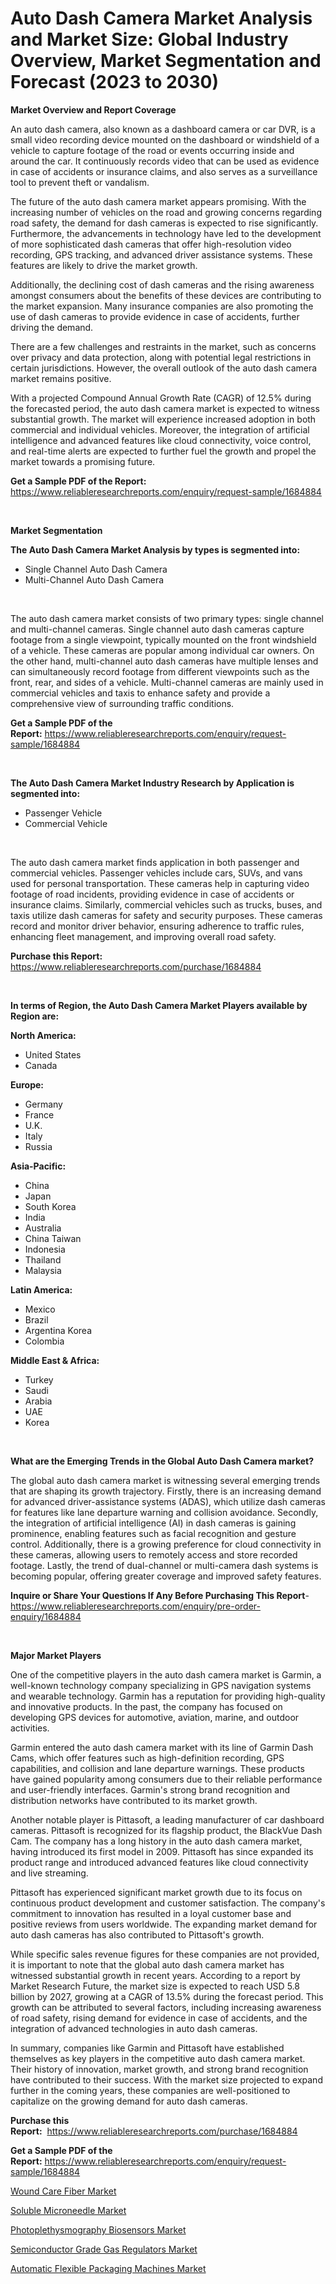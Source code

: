 <p><h1>Auto Dash Camera Market Analysis and Market Size: Global Industry Overview, Market Segmentation and Forecast (2023 to 2030)</h1></p><p><strong>Market Overview and Report Coverage</strong></p>
<p><p>An auto dash camera, also known as a dashboard camera or car DVR, is a small video recording device mounted on the dashboard or windshield of a vehicle to capture footage of the road or events occurring inside and around the car. It continuously records video that can be used as evidence in case of accidents or insurance claims, and also serves as a surveillance tool to prevent theft or vandalism.</p><p>The future of the auto dash camera market appears promising. With the increasing number of vehicles on the road and growing concerns regarding road safety, the demand for dash cameras is expected to rise significantly. Furthermore, the advancements in technology have led to the development of more sophisticated dash cameras that offer high-resolution video recording, GPS tracking, and advanced driver assistance systems. These features are likely to drive the market growth.</p><p>Additionally, the declining cost of dash cameras and the rising awareness amongst consumers about the benefits of these devices are contributing to the market expansion. Many insurance companies are also promoting the use of dash cameras to provide evidence in case of accidents, further driving the demand.</p><p>There are a few challenges and restraints in the market, such as concerns over privacy and data protection, along with potential legal restrictions in certain jurisdictions. However, the overall outlook of the auto dash camera market remains positive.</p><p>With a projected Compound Annual Growth Rate (CAGR) of 12.5% during the forecasted period, the auto dash camera market is expected to witness substantial growth. The market will experience increased adoption in both commercial and individual vehicles. Moreover, the integration of artificial intelligence and advanced features like cloud connectivity, voice control, and real-time alerts are expected to further fuel the growth and propel the market towards a promising future.</p></p>
<p><strong>Get a Sample PDF of the Report:</strong> <a href="https://www.reliableresearchreports.com/enquiry/request-sample/1684884">https://www.reliableresearchreports.com/enquiry/request-sample/1684884</a></p>
<p>&nbsp;</p>
<p><strong>Market Segmentation</strong></p>
<p><strong>The Auto Dash Camera Market Analysis by types is segmented into:</strong></p>
<p><ul><li>Single Channel Auto Dash Camera</li><li>Multi-Channel Auto Dash Camera</li></ul></p>
<p>&nbsp;</p>
<p><p>The auto dash camera market consists of two primary types: single channel and multi-channel cameras. Single channel auto dash cameras capture footage from a single viewpoint, typically mounted on the front windshield of a vehicle. These cameras are popular among individual car owners. On the other hand, multi-channel auto dash cameras have multiple lenses and can simultaneously record footage from different viewpoints such as the front, rear, and sides of a vehicle. Multi-channel cameras are mainly used in commercial vehicles and taxis to enhance safety and provide a comprehensive view of surrounding traffic conditions.</p></p>
<p><strong>Get a Sample PDF of the Report:</strong>&nbsp;<a href="https://www.reliableresearchreports.com/enquiry/request-sample/1684884">https://www.reliableresearchreports.com/enquiry/request-sample/1684884</a></p>
<p>&nbsp;</p>
<p><strong>The Auto Dash Camera Market Industry Research by Application is segmented into:</strong></p>
<p><ul><li>Passenger Vehicle</li><li>Commercial Vehicle</li></ul></p>
<p>&nbsp;</p>
<p><p>The auto dash camera market finds application in both passenger and commercial vehicles. Passenger vehicles include cars, SUVs, and vans used for personal transportation. These cameras help in capturing video footage of road incidents, providing evidence in case of accidents or insurance claims. Similarly, commercial vehicles such as trucks, buses, and taxis utilize dash cameras for safety and security purposes. These cameras record and monitor driver behavior, ensuring adherence to traffic rules, enhancing fleet management, and improving overall road safety.</p></p>
<p><strong>Purchase this Report:</strong>&nbsp; <a href="https://www.reliableresearchreports.com/purchase/1684884">https://www.reliableresearchreports.com/purchase/1684884</a></p>
<p>&nbsp;</p>
<p><strong>In terms of Region, the Auto Dash Camera Market Players available by Region are:</strong></p>
<p>
    <p> <strong> North America: </strong>
        <ul>
            <li>United States</li>
            <li>Canada</li>
        </ul>
        </p> 
    <p> <strong> Europe: </strong>
        <ul>
            <li>Germany</li>
            <li>France</li>
            <li>U.K.</li>
            <li>Italy</li>
            <li>Russia</li>
        </ul>
        </p> 
    <p> <strong> Asia-Pacific: </strong>
        <ul>
            <li>China</li>
            <li>Japan</li>
            <li>South Korea</li>
            <li>India</li>
            <li>Australia</li>
            <li>China Taiwan</li>
            <li>Indonesia</li>
            <li>Thailand</li>
            <li>Malaysia</li>
        </ul>
        </p> 
    <p> <strong> Latin America: </strong>
        <ul>
            <li>Mexico</li>
            <li>Brazil</li>
            <li>Argentina Korea</li>
            <li>Colombia</li>
        </ul>
        </p> 
    <p> <strong> Middle East & Africa: </strong>
        <ul>
            <li>Turkey</li>
            <li>Saudi</li>
            <li>Arabia</li>
            <li>UAE</li>
            <li>Korea</li>
        </ul>
    </p>
    </p>
<p>&nbsp;</p>
<p><strong>What are the Emerging Trends in the Global Auto Dash Camera market?</strong></p>
<p><p>The global auto dash camera market is witnessing several emerging trends that are shaping its growth trajectory. Firstly, there is an increasing demand for advanced driver-assistance systems (ADAS), which utilize dash cameras for features like lane departure warning and collision avoidance. Secondly, the integration of artificial intelligence (AI) in dash cameras is gaining prominence, enabling features such as facial recognition and gesture control. Additionally, there is a growing preference for cloud connectivity in these cameras, allowing users to remotely access and store recorded footage. Lastly, the trend of dual-channel or multi-camera dash systems is becoming popular, offering greater coverage and improved safety features.</p></p>
<p><strong>Inquire or Share Your Questions If Any Before Purchasing This Report</strong>- <a href="https://www.reliableresearchreports.com/enquiry/pre-order-enquiry/1684884">https://www.reliableresearchreports.com/enquiry/pre-order-enquiry/1684884</a></p>
<p>&nbsp;</p>
<p><strong>Major Market Players</strong></p>
<p><p>One of the competitive players in the auto dash camera market is Garmin, a well-known technology company specializing in GPS navigation systems and wearable technology. Garmin has a reputation for providing high-quality and innovative products. In the past, the company has focused on developing GPS devices for automotive, aviation, marine, and outdoor activities.</p><p>Garmin entered the auto dash camera market with its line of Garmin Dash Cams, which offer features such as high-definition recording, GPS capabilities, and collision and lane departure warnings. These products have gained popularity among consumers due to their reliable performance and user-friendly interfaces. Garmin's strong brand recognition and distribution networks have contributed to its market growth.</p><p>Another notable player is Pittasoft, a leading manufacturer of car dashboard cameras. Pittasoft is recognized for its flagship product, the BlackVue Dash Cam. The company has a long history in the auto dash camera market, having introduced its first model in 2009. Pittasoft has since expanded its product range and introduced advanced features like cloud connectivity and live streaming.</p><p>Pittasoft has experienced significant market growth due to its focus on continuous product development and customer satisfaction. The company's commitment to innovation has resulted in a loyal customer base and positive reviews from users worldwide. The expanding market demand for auto dash cameras has also contributed to Pittasoft's growth.</p><p>While specific sales revenue figures for these companies are not provided, it is important to note that the global auto dash camera market has witnessed substantial growth in recent years. According to a report by Market Research Future, the market size is expected to reach USD 5.8 billion by 2027, growing at a CAGR of 13.5% during the forecast period. This growth can be attributed to several factors, including increasing awareness of road safety, rising demand for evidence in case of accidents, and the integration of advanced technologies in auto dash cameras.</p><p>In summary, companies like Garmin and Pittasoft have established themselves as key players in the competitive auto dash camera market. Their history of innovation, market growth, and strong brand recognition have contributed to their success. With the market size projected to expand further in the coming years, these companies are well-positioned to capitalize on the growing demand for auto dash cameras.</p></p>
<p><strong>Purchase this Report:</strong>&nbsp;&nbsp;<a href="https://www.reliableresearchreports.com/purchase/1684884">https://www.reliableresearchreports.com/purchase/1684884</a></p>
<p></p>
<p><strong>Get a Sample PDF of the Report:</strong>&nbsp;<a href="https://www.reliableresearchreports.com/enquiry/request-sample/1684884">https://www.reliableresearchreports.com/enquiry/request-sample/1684884</a></p>
<p><p><a href="https://www.linkedin.com/pulse/wound-care-fiber-market-size-growth-forecast-from-2023/">Wound Care Fiber Market</a></p><p><a href="https://medium.com/@jacks0866979/soluble-microneedle-market-share-evolution-and-market-growth-trends-2023-2030-e1b12197f3ed">Soluble Microneedle Market</a></p><p><a href="https://www.linkedin.com/pulse/photoplethysmography-biosensors-market-size-growth-forecast/">Photoplethysmography Biosensors Market</a></p><p><a href="https://medium.com/@nilltanay7548659/semiconductor-grade-gas-regulators-market-report-reveals-the-latest-trends-and-growth-opportunities-97f494501812">Semiconductor Grade Gas Regulators Market</a></p><p><a href="https://www.linkedin.com/pulse/automatic-flexible-packaging-machines-market-share-amp-new-trends/">Automatic Flexible Packaging Machines Market</a></p></p>